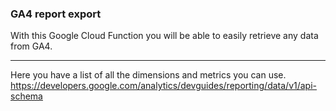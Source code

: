 ### GA4 report export
With this Google Cloud Function you will be able to easily retrieve any data from GA4.

------------

Here you have a list of all the dimensions and metrics you can use.
https://developers.google.com/analytics/devguides/reporting/data/v1/api-schema